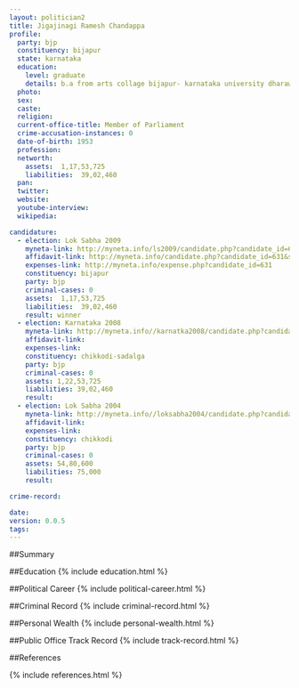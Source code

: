 ```yaml
---
layout: politician2
title: Jigajinagi Ramesh Chandappa
profile: 
  party: bjp
  constituency: bijapur
  state: karnataka
  education: 
    level: graduate
    details: b.a from arts collage bijapur- karnataka university dharawad in 1974
  photo: 
  sex: 
  caste: 
  religion: 
  current-office-title: Member of Parliament
  crime-accusation-instances: 0
  date-of-birth: 1953
  profession: 
  networth: 
    assets:  1,17,53,725
    liabilities:  39,02,460
  pan: 
  twitter: 
  website: 
  youtube-interview: 
  wikipedia: 

candidature: 
  - election: Lok Sabha 2009
    myneta-link: http://myneta.info/ls2009/candidate.php?candidate_id=631
    affidavit-link: http://myneta.info/candidate.php?candidate_id=631&scan=original
    expenses-link: http://myneta.info/expense.php?candidate_id=631
    constituency: bijapur 
    party: bjp
    criminal-cases: 0
    assets:  1,17,53,725
    liabilities:  39,02,460
    result: winner 
  - election: Karnataka 2008
    myneta-link: http://myneta.info//karnatka2008/candidate.php?candidate_id=284
    affidavit-link: 
    expenses-link: 
    constituency: chikkodi-sadalga 
    party: bjp
    criminal-cases: 0
    assets: 1,22,53,725
    liabilities: 39,02,460
    result:  
  - election: Lok Sabha 2004
    myneta-link: http://myneta.info//loksabha2004/candidate.php?candidate_id=1698
    affidavit-link: 
    expenses-link: 
    constituency: chikkodi 
    party: bjp
    criminal-cases: 0
    assets: 54,80,600
    liabilities: 75,000
    result:  

crime-record: 

date: 
version: 0.0.5
tags: 
---
```

##Summary


##Education
{% include education.html %}


##Political Career
{% include political-career.html %}


##Criminal Record
{% include criminal-record.html %}


##Personal Wealth
{% include personal-wealth.html %}


##Public Office Track Record
{% include track-record.html %}


##References


{% include references.html %}
